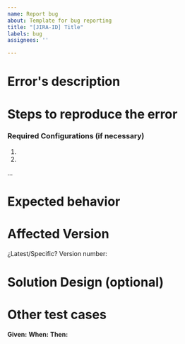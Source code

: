 ```yaml
---
name: Report bug
about: Template for bug reporting
title: "[JIRA-ID] Title"
labels: bug
assignees: ''

---
```


# Error's description

 # Steps to reproduce the error

 ### Required Configurations (if necessary)

 1. <step>
 2. <step>
 ...

 # Expected behavior

 # Affected Version
 ¿Latest/Specific?
 Version number:

 # Solution Design (optional)

 # Other test cases
 **Given:**
 **When:**
 **Then:**
